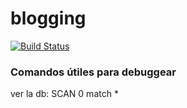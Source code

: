 # blogging

[![Build Status](https://travis-ci.org/NoSQL2Q2017/blogging.svg?branch=master)](https://travis-ci.org/NoSQL2Q2017/blogging)

### Comandos útiles para debuggear

ver la db: SCAN 0 match *  
